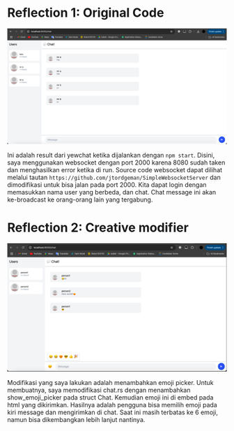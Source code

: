 # Reflection 1: Original Code
![Image 1](images/yewchat.png)

Ini adalah result dari yewchat ketika dijalankan dengan `npm start`. Disini, saya menggunakan websocket dengan port 2000 karena 8080 sudah taken dan menghasilkan error ketika di run. Source code websocket dapat dilihat melalui tautan `https://github.com/jtordgeman/SimpleWebsocketServer` dan dimodifikasi untuk bisa jalan pada port 2000. Kita dapat login dengan memasukkan nama user yang berbeda, dan chat. Chat message ini akan ke-broadcast ke orang-orang lain yang tergabung.

# Reflection 2: Creative modifier
![Image 1](images/creative.png)

Modifikasi yang saya lakukan adalah menambahkan emoji picker. Untuk membuatnya, saya memodifikasi chat.rs dengan menambahkan show_emoji_picker pada struct Chat. Kemudian emoji ini di embed pada html yang dikirimkan. Hasilnya adalah pengguna bisa memilih emoji pada kiri message dan mengirimkan di chat. Saat ini masih terbatas ke 6 emoji, namun bisa dikembangkan lebih lanjut nantinya.